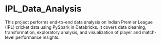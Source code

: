 # IPL_Data_Analysis
This project performs end-to-end data analysis on Indian Premier League (IPL) cricket data using PySpark in Databricks. It covers data cleaning, transformation, exploratory analysis, and visualization of player and match-level performance insights.
